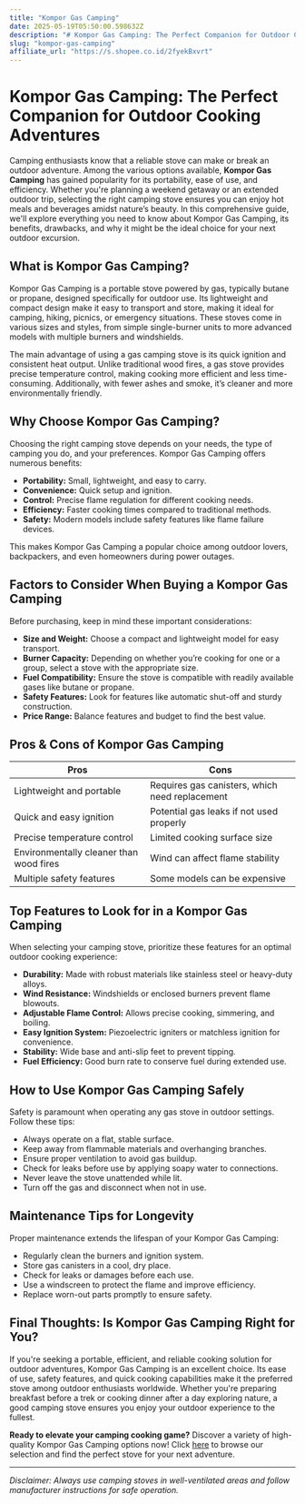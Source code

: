 ```yaml
---
title: "Kompor Gas Camping"
date: 2025-05-19T05:50:00.598632Z
description: "# Kompor Gas Camping: The Perfect Companion for Outdoor Cooking Adventures..."
slug: "kompor-gas-camping"
affiliate_url: "https://s.shopee.co.id/2fyekBxvrt"
---
```

# Kompor Gas Camping: The Perfect Companion for Outdoor Cooking Adventures

Camping enthusiasts know that a reliable stove can make or break an outdoor adventure. Among the various options available, **Kompor Gas Camping** has gained popularity for its portability, ease of use, and efficiency. Whether you're planning a weekend getaway or an extended outdoor trip, selecting the right camping stove ensures you can enjoy hot meals and beverages amidst nature’s beauty. In this comprehensive guide, we'll explore everything you need to know about Kompor Gas Camping, its benefits, drawbacks, and why it might be the ideal choice for your next outdoor excursion.

## What is Kompor Gas Camping?

Kompor Gas Camping is a portable stove powered by gas, typically butane or propane, designed specifically for outdoor use. Its lightweight and compact design make it easy to transport and store, making it ideal for camping, hiking, picnics, or emergency situations. These stoves come in various sizes and styles, from simple single-burner units to more advanced models with multiple burners and windshields.

The main advantage of using a gas camping stove is its quick ignition and consistent heat output. Unlike traditional wood fires, a gas stove provides precise temperature control, making cooking more efficient and less time-consuming. Additionally, with fewer ashes and smoke, it’s cleaner and more environmentally friendly.

## Why Choose Kompor Gas Camping?

Choosing the right camping stove depends on your needs, the type of camping you do, and your preferences. Kompor Gas Camping offers numerous benefits:

- **Portability:** Small, lightweight, and easy to carry.
- **Convenience:** Quick setup and ignition.
- **Control:** Precise flame regulation for different cooking needs.
- **Efficiency:** Faster cooking times compared to traditional methods.
- **Safety:** Modern models include safety features like flame failure devices.

This makes Kompor Gas Camping a popular choice among outdoor lovers, backpackers, and even homeowners during power outages.

## Factors to Consider When Buying a Kompor Gas Camping

Before purchasing, keep in mind these important considerations:
- **Size and Weight:** Choose a compact and lightweight model for easy transport.
- **Burner Capacity:** Depending on whether you’re cooking for one or a group, select a stove with the appropriate size.
- **Fuel Compatibility:** Ensure the stove is compatible with readily available gases like butane or propane.
- **Safety Features:** Look for features like automatic shut-off and sturdy construction.
- **Price Range:** Balance features and budget to find the best value.

## Pros & Cons of Kompor Gas Camping

| **Pros**                            | **Cons**                                |
|-------------------------------------|----------------------------------------|
| Lightweight and portable          | Requires gas canisters, which need replacement |
| Quick and easy ignition            | Potential gas leaks if not used properly |
| Precise temperature control        | Limited cooking surface size        |
| Environmentally cleaner than wood fires | Wind can affect flame stability      |
| Multiple safety features           | Some models can be expensive        |

## Top Features to Look for in a Kompor Gas Camping

When selecting your camping stove, prioritize these features for an optimal outdoor cooking experience:

- **Durability:** Made with robust materials like stainless steel or heavy-duty alloys.
- **Wind Resistance:** Windshields or enclosed burners prevent flame blowouts.
- **Adjustable Flame Control:** Allows precise cooking, simmering, and boiling.
- **Easy Ignition System:** Piezoelectric igniters or matchless ignition for convenience.
- **Stability:** Wide base and anti-slip feet to prevent tipping.
- **Fuel Efficiency:** Good burn rate to conserve fuel during extended use.

## How to Use Kompor Gas Camping Safely

Safety is paramount when operating any gas stove in outdoor settings. Follow these tips:

- Always operate on a flat, stable surface.
- Keep away from flammable materials and overhanging branches.
- Ensure proper ventilation to avoid gas buildup.
- Check for leaks before use by applying soapy water to connections.
- Never leave the stove unattended while lit.
- Turn off the gas and disconnect when not in use.

## Maintenance Tips for Longevity

Proper maintenance extends the lifespan of your Kompor Gas Camping:

- Regularly clean the burners and ignition system.
- Store gas canisters in a cool, dry place.
- Check for leaks or damages before each use.
- Use a windscreen to protect the flame and improve efficiency.
- Replace worn-out parts promptly to ensure safety.

## Final Thoughts: Is Kompor Gas Camping Right for You?

If you're seeking a portable, efficient, and reliable cooking solution for outdoor adventures, Kompor Gas Camping is an excellent choice. Its ease of use, safety features, and quick cooking capabilities make it the preferred stove among outdoor enthusiasts worldwide. Whether you're preparing breakfast before a trek or cooking dinner after a day exploring nature, a good camping stove ensures you enjoy your outdoor experience to the fullest.

**Ready to elevate your camping cooking game?** Discover a variety of high-quality Kompor Gas Camping options now! Click [here](https://s.shopee.co.id/2fyekBxvrt) to browse our selection and find the perfect stove for your next adventure.

---

*Disclaimer: Always use camping stoves in well-ventilated areas and follow manufacturer instructions for safe operation.*